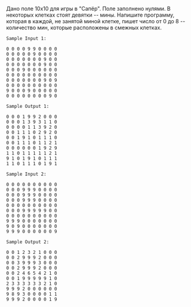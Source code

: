 Дано поле 10x10 для игры в "Сапёр". Поле заполнено нулями. В некоторых клетках стоят девятки -- мины.
Напишите программу, которая в каждой, не занятой миной клетке, пишет число от 0 до 8 -- количество мин, которые расположены в смежных клетках.
```
Sample Input 1:

0 0 0 0 9 9 0 0 0 0
0 0 0 0 0 9 0 0 0 0
0 0 0 0 0 0 0 9 0 0
0 0 0 0 0 0 0 9 0 0
0 0 0 9 0 0 0 0 0 0
0 0 0 0 0 0 0 0 0 0
0 0 0 0 0 0 0 9 0 9
0 0 0 0 0 0 0 0 0 0
9 0 0 0 9 0 0 0 0 0
0 0 0 0 0 0 0 0 9 0

Sample Output 1:

0 0 0 1 9 9 2 0 0 0 
0 0 0 1 3 9 3 1 1 0 
0 0 0 0 1 1 3 9 2 0 
0 0 1 1 1 0 2 9 2 0 
0 0 1 9 1 0 1 1 1 0 
0 0 1 1 1 0 1 1 2 1 
0 0 0 0 0 0 1 9 2 9 
1 1 0 1 1 1 1 1 2 1 
9 1 0 1 9 1 0 1 1 1 
1 1 0 1 1 1 0 1 9 1

Sample Input 2:

0 0 0 0 0 0 0 0 0 0
0 0 0 9 9 9 0 0 0 0
0 0 0 9 9 9 0 0 0 0
0 0 0 9 9 9 0 0 0 0
0 0 0 0 0 0 0 0 0 0
0 0 0 9 9 9 9 9 0 0
0 0 0 0 0 0 0 0 0 0
9 9 9 0 0 0 0 0 0 0
9 0 9 0 0 0 0 0 0 0
9 9 9 0 0 0 0 0 0 9

Sample Output 2:

0 0 1 2 3 2 1 0 0 0 
0 0 2 9 9 9 2 0 0 0 
0 0 3 9 9 9 3 0 0 0 
0 0 2 9 9 9 2 0 0 0 
0 0 2 4 6 5 4 2 1 0 
0 0 1 9 9 9 9 9 1 0 
2 3 3 3 3 3 3 2 1 0 
9 9 9 2 0 0 0 0 0 0 
9 8 9 3 0 0 0 0 1 1 
9 9 9 2 0 0 0 0 1 9
```